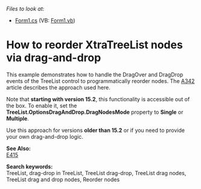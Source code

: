 <!-- default file list -->
*Files to look at*:

* [Form1.cs](./CS/Form1.cs) (VB: [Form1.vb](./VB/Form1.vb))
<!-- default file list end -->
# How to reorder XtraTreeList nodes via drag-and-drop


<p>This example demonstrates how to handle the DragOver and DragDrop events of the TreeList control to programmatically reorder nodes. The <a href="https://www.devexpress.com/Support/Center/p/A342">A342</a> article describes the approach used here.</p>

Note that **starting with version 15.2**, this functionality is accessible out of the box. To enable it, set the **TreeList.OptionsDragAndDrop.DragNodesMode** property to **Single** or **Multiple**.

Use this approach for versions **older than 15.2** or if you need to provide your own drag-and-drop logic.

<strong> See Also:</strong><br/>
<a href="https://www.devexpress.com/Support/Center/p/E415">E415</a>

<strong>Search keywords:</strong><br/>
TreeList, drag-drop in TreeList, TreeList drag-drop, TreeList drag nodes, TreeList drag and drop nodes, Reorder nodes</p>
